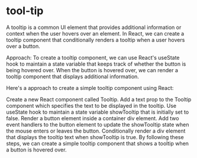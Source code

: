 # tool-tip
A tooltip is a common UI element that provides additional information or context when the user hovers over an element. In React, we can create a tooltip component that conditionally renders a tooltip when a user hovers over a button.

Approach:
To create a tooltip component, we can use React's useState hook to maintain a state variable that keeps track of whether the button is being hovered over. When the button is hovered over, we can render a tooltip component that displays additional information.

Here's a approach to create a simple tooltip component using React:

Create a new React component called Tooltip.
Add a text prop to the Tooltip component which specifies the text to be displayed in the tooltip.
Use useState hook to maintain a state variable showTooltip that is initially set to false.
Render a button element inside a container div element.
Add two event handlers to the button element to update the showTooltip state when the mouse enters or leaves the button.
Conditionally render a div element that displays the tooltip text when showTooltip is true.
By following these steps, we can create a simple tooltip component that shows a tooltip when a button is hovered over.
